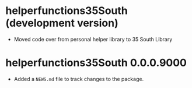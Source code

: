 # helperfunctions35South (development version)
* Moved code over from personal helper library to 35 South Library

# helperfunctions35South 0.0.0.9000

* Added a `NEWS.md` file to track changes to the package.
